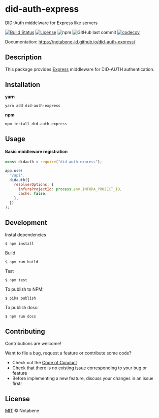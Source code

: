 # did-auth-express

DID-Auth middelware for Express like servers

[![Build Status](https://github.com/notabene-id/did-auth-express/workflows/build/badge.svg)](https://github.com/notabene-id/did-auth-express/actions)
[![License](https://img.shields.io/github/license/notabene-id/did-auth-express.svg?color=blue)](./LICENSE.md)
![npm](https://img.shields.io/npm/v/did-auth-express)
![GitHub last commit](https://img.shields.io/github/last-commit/notabene-id/did-auth-express)
[![codecov](https://codecov.io/gh/Notabene-id/did-auth-express/branch/master/graph/badge.svg)](https://codecov.io/gh/Notabene-id/did-auth-express)

Documentation: https://notabene-id.github.io/did-auth-express/

## Description

This package provides [Express](https://expressjs.com/) middleware for DID-AUTH authentication.

## Installation

**yarn**

`yarn add did-auth-express`

**npm**

`npm install did-auth-express`

## Usage

#### Basic middleware registration

```javascript
const didauth = require("did-auth-express");

app.use(
  "/api",
  didauth({
    resolverOptions: {
      infuraProjectId: process.env.INFURA_PROJECT_ID,
      cache: false,
    },
  })
);
```

## Development

Instal dependencies

```
$ npm install
```

Build

```
$ npm run build
```

Test

```
$ npm test
```

To publish to NPM:

```
$ pika publish
```

To publish dosc:

```
$ npm run docs
```

## Contributing

Contributions are welcome!

Want to file a bug, request a feature or contribute some code?

- Check out the [Code of Conduct](./CODE_OF_CONDUCT.md)
- Check that there is no existing [issue](https://github.com/Notabene-id/did-auth-express/issues) corresponding to your bug or feature
- Before implementing a new feature, discuss your changes in an issue first!

## License

[MIT](./LICENSE.md) © Notabene
